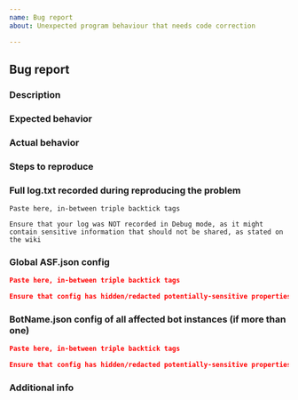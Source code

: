 ```yaml
---
name: Bug report
about: Unexpected program behaviour that needs code correction

---
```


<!--
I fully read and understood contributing guidelines of ASF available under https://github.com/JustArchi/ArchiSteamFarm/blob/master/.github/CONTRIBUTING.md, especially the point that GITHUB IS NOT A TECHNICAL SUPPORT - IT'S THE PLACE ONLY FOR ASF BUGS AND SUGGESTIONS.

I admit that THIS IS NOT A QUESTION OR TECHNICAL ISSUE - I fully understand that ASF GitHub is ONLY for ASF development purpose. I strongly believe that the bug I'm reporting here affects majority of ASF users and that it's not a result of technical difficulty I'm experiencing that is explained in the FAQ or other place of the wiki.

If my issue is not meeting contributing guidelines specified above, especially if it's a question or technical issue that is not related to ASF development in any way, please close it immediately - I won't complain.
-->

<!--
Now that you read and understood our notice, remove everything up to this point so it won't clutter the issue and fill the template below with your details.
-->

## Bug report

### Description

<!-- Short explanation what you were going to do. -->

### Expected behavior

<!-- What did you expect to happen? -->

### Actual behavior

<!-- What happened instead? -->

### Steps to reproduce

<!-- Every command or action done after launching ASF that leads to the bug. -->

### Full log.txt recorded during reproducing the problem

```
Paste here, in-between triple backtick tags

Ensure that your log was NOT recorded in Debug mode, as it might contain sensitive information that should not be shared, as stated on the wiki
```

### Global ASF.json config

```json
Paste here, in-between triple backtick tags

Ensure that config has hidden/redacted potentially-sensitive properties, such as: IPCPassword, WebProxyPassword, IPCPrefixes (optionally), SteamOwnerID (optionally), WebProxy (optionally), WebProxyUsername (optionally)
```

### BotName.json config of all affected bot instances (if more than one)

```json
Paste here, in-between triple backtick tags

Ensure that config has hidden/redacted potentially-sensitive properties, such as: SteamLogin, SteamParentalPIN, SteamPassword, SteamMasterClanID (optionally), SteamTradeToken (optionally), SteamUserPermissions (only steamIDs, optionally)
```

### Additional info

<!-- Everything else you consider worthy that we didn't ask for. -->
